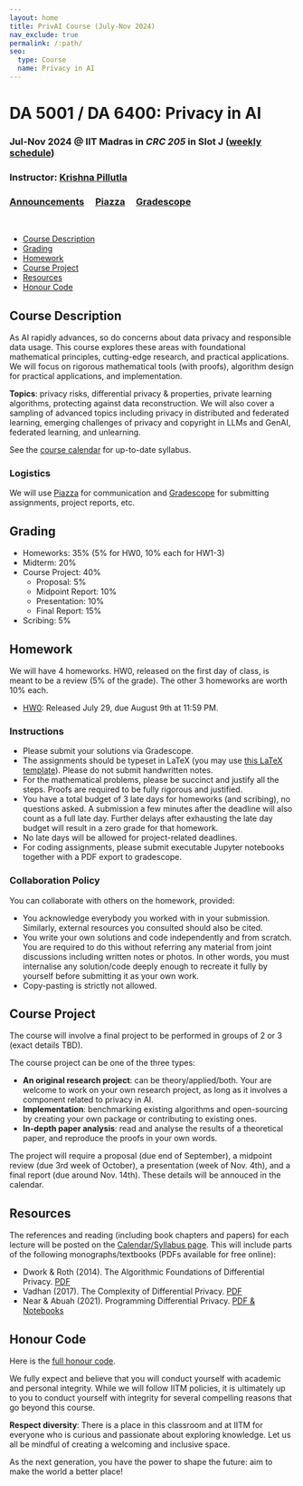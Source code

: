 ```yaml
---
layout: home
title: PrivAI Course (July-Nov 2024)
nav_exclude: true
permalink: /:path/
seo:
  type: Course
  name: Privacy in AI
---
```


# DA 5001 / DA 6400: Privacy in AI 

### Jul-Nov 2024 @ IIT Madras in _CRC 205_ in Slot J ([weekly schedule](schedule.md))

### Instructor: [Krishna Pillutla](https://krishnap25.github.io/)

### [Announcements](announcements.md) &nbsp; &nbsp; [Piazza]() &nbsp; &nbsp; [Gradescope]()

 <br/>

- [Course Description](#course-description)
- [Grading](#grading)
- [Homework](#homework)
- [Course Project](#course-project)
- [Resources](#resources)
- [Honour Code](#honour-code)

## Course Description

As AI rapidly advances, so do concerns about data privacy and responsible data usage.
This course explores these areas with foundational mathematical principles, cutting-edge research, and practical applications.
We will focus on rigorous mathematical tools (with proofs), algorithm design for practical applications, and implementation.


**Topics**: privacy risks, differential privacy & properties, private learning algorithms,
protecting against data reconstruction. We will also cover a sampling of advanced topics including privacy in distributed and federated learning,
emerging challenges of privacy and copyright in LLMs and GenAI, federated learning, and unlearning.

See the [course calendar](calendar.md) for up-to-date syllabus.

### Logistics 

We will use [Piazza]() for communication and [Gradescope]() for submitting assignments, project reports, etc.

## Grading

- Homeworks: 35% (5% for HW0, 10% each for HW1-3)
- Midterm: 20%
- Course Project: 40%
    * Proposal: 5%
    * Midpoint Report: 10%
    * Presentation: 10%
    * Final Report: 15%
- Scribing: 5%

## Homework

We will have 4 homeworks. HW0, released on the first day of class, is meant to be a review (5% of the grade).
The other 3 homeworks are worth 10% each.

* [HW0](/resources/hw0.pdf): Released July 29, due August 9th at 11:59 PM.


### Instructions
- Please submit your solutions via Gradescope.
- The assignments should be typeset in LaTeX (you may use [this LaTeX template](https://www.overleaf.com/read/rfpgcwqbtdcg#cb8bba)). Please do not submit handwritten notes.
- For the mathematical problems, please be succinct and justify all the steps. Proofs are required to be fully rigorous and justified.
- You have a total budget of 3 late days for homeworks (and scribing), no questions asked. A submission a few minutes after the deadline will also count as a full late day. Further delays after exhausting the late day budget will result in a zero grade for that homework.
- No late days will be allowed for project-related deadlines.
- For coding assignments, please submit executable Jupyter notebooks together with a PDF export to gradescope.
  

### Collaboration Policy

You can collaborate with others on the homework, provided: 
* You acknowledge everybody you worked with in your submission. Similarly, external resources you consulted should also be cited.
* You write your own solutions and code independently and from scratch. You are required to do this without referring any material from joint discussions including written notes or photos.  In other words, you must internalise any solution/code deeply enough to recreate it fully by yourself before submitting it as your own work.
* Copy-pasting is strictly not allowed.

## Course Project

The course will involve a final project to be performed in groups of 2 or 3 (exact details TBD).

The course project can be one of the three types:

* **An original research project**: can be theory/applied/both. Your are welcome to work on your own research project, as long as it involves a component related to privacy in AI.
* **Implementation**: benchmarking existing algorithms and open-sourcing by creating your own package or contributing to existing ones.
* **In-depth paper analysis**: read and analyse the results of a theoretical paper, and reproduce the proofs in your own words.

The project will require a proposal (due end of September), a midpoint review (due 3rd week of October), a presentation (week of Nov. 4th), and a final report (due around Nov. 14th).
These details will be annouced in the calendar.

## Resources

The references and reading (including book chapters and papers) for each lecture will be posted on the [Calendar/Syllabus page](/calendar). 
This will include parts of the following monographs/textbooks (PDFs available for free online):
* Dwork & Roth (2014). The Algorithmic Foundations of Differential Privacy. [PDF](https://www.cis.upenn.edu/~aaroth/Papers/privacybook.pdf)
* Vadhan (2017). The Complexity of Differential Privacy. [PDF](https://privacytools.seas.harvard.edu/files/complexityprivacy_1.pdf)
* Near & Abuah (2021). Programming Differential Privacy. [PDF & Notebooks](https://programming-dp.com/)

<!-- [differentialprivacy.org](https://differentialprivacy.org/resources/) lists several other handy resources.-->


## Honour Code

Here is the [full honour code]().

We fully expect and believe that you will conduct yourself with academic and personal integrity.
While we will follow IITM policies, it is ultimately up to you to conduct yourself with integrity for several compelling reasons that go beyond this course.

**Respect diversity**: There is a place in this classroom and at IITM for everyone who is curious and passionate about exploring knowledge.
Let us all be mindful of creating a welcoming and inclusive space.

As the next generation, you have the power to shape the future: aim to make the world a better place!

